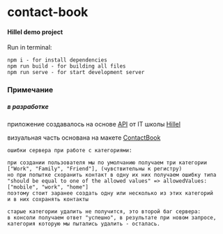 # contact-book
#### Hillel demo project

Run in terminal:
```base command
npm i - for install dependencies
npm run build - for building all files
npm run serve - for start development server
```
### Примечание

##### в разработке

приложение создавалось на основе [API](https://phonebook.hillel.it/) от IT школы [Hillel](https://odessa.ithillel.ua/)  

визуальная часть основана на макете [ContactBook](https://www.figma.com/file/tNHYKW6DCzjSOj1gNwlzGH/ContactBook-(Copy))

```base command
ошибки сервера при работе с категориями:

при создании пользователя мы по умолчанию получаем три категории
["Work", "Family", "Friend"], (чувствительны к регистру)
но при попытке схоранить контакт в одну их них получаем ошибку типа
"should be equal to one of the allowed values" => allowedValues: ["mobile", "work", "home"]
поэтому стоит заранее создать одну или несколько из этих категорий 
и в них сохранять контакты

старые категории удалить не получится, это второй баг сервера: 
в консоли получаем ответ "успешно", в результате при новом запросе, 
категория которую мы пытались удалить - осталась.
```
